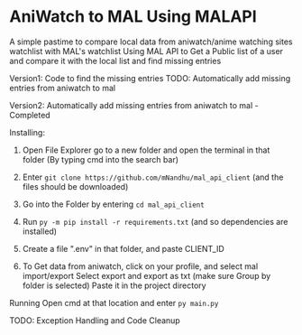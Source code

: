 # AniWatch to MAL Using MALAPI

A simple pastime to compare local data from aniwatch/anime watching sites watchlist with MAL's watchlist
Using MAL API to Get a Public list of a user and compare it with the local list
and find missing entries

Version1: Code to find the missing entries
TODO: Automatically add missing entries from aniwatch to mal

Version2: 
Automatically add missing entries from aniwatch to mal - Completed

Installing:
1) Open File Explorer go to a new folder and open the terminal in that folder (By typing cmd into the search bar)
2) Enter ```git clone https://github.com/mNandhu/mal_api_client``` (and the files should be downloaded)
3) Go into the Folder by entering ```cd mal_api_client```
4) Run ```py -m pip install -r requirements.txt``` (and so dependencies are installed)
5) Create a file ".env" in that folder, and paste CLIENT_ID

6) To Get data from aniwatch, click on your profile, and select mal import/export
Select export and export as txt (make sure Group by folder is selected)
Paste it in the project directory

Running
Open cmd at that location and enter 
```py main.py ```

TODO: Exception Handling and Code Cleanup
